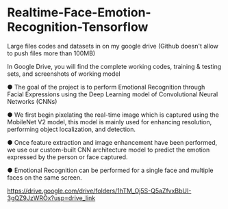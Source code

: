 # Realtime-Face-Emotion-Recognition-Tensorflow

Large files codes and datasets in on my google drive (Github doesn't allow to push files more than 100MB)

In Google Drive, you will find the complete working codes, training & testing sets, and screenshots of working model

● The goal of the project is to perform Emotional Recognition through Facial Expressions using the Deep Learning model of
Convolutional Neural Networks (CNNs)

● We first begin pixelating the real-time image which is captured using the MobileNet V2 model, this model is mainly used for
enhancing resolution, performing object localization, and detection.

● Once feature extraction and image enhancement have been performed, we use our custom-built CNN architecture model
to predict the emotion expressed by the person or face captured.

● Emotional Recognition can be performed for a single face and multiple faces on the same screen.


https://drive.google.com/drive/folders/1hTM_Oj5S-Q5aZfvxBbUI-3gQZ9JzWROx?usp=drive_link
